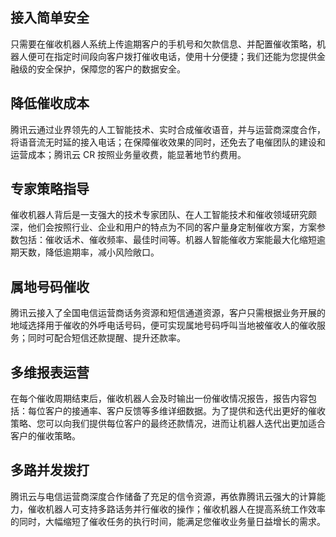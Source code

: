 ## 接入简单安全
只需要在催收机器人系统上传逾期客户的手机号和欠款信息、并配置催收策略，机器人便可在指定时间段向客户拨打催收电话，使用十分便捷；我们还能为您提供金融级的安全保护，保障您的客户的数据安全。

## 降低催收成本
腾讯云通过业界领先的人工智能技术、实时合成催收语音，并与运营商深度合作，将语音流无时延的接入电话；在保障催收效果的同时，还免去了电催团队的建设和运营成本；腾讯云 CR 按照业务量收费，能显著地节约费用。

## 专家策略指导
催收机器人背后是一支强大的技术专家团队、在人工智能技术和催收领域研究颇深，他们会按照行业、企业和用户的特点为不同的客户量身定制催收方案，方案参数包括：催收话术、催收频率、最佳时间等。机器人智能催收方案能最大化缩短逾期天数，降低逾期率，减小风险敞口。

## 属地号码催收
腾讯云接入了全国电信运营商话务资源和短信通道资源，客户只需根据业务开展的地域选择用于催收的外呼电话号码，便可实现属地号码呼叫当地被催收人的催收服务；同时可配合短信还款提醒、提升还款率。

## 多维报表运营
在每个催收周期结束后，催收机器人会及时输出一份催收情况报告，报告内容包括：每位客户的接通率、客户反馈等多维详细数据。为了提供和迭代出更好的催收策略、您可以向我们提供每位客户的最终还款情况，进而让机器人迭代出更加适合客户的催收策略。

## 多路并发拨打
腾讯云与电信运营商深度合作储备了充足的信令资源，再依靠腾讯云强大的计算能力，催收机器人可支持多路话务并行催收的操作；催收机器人在提高系统工作效率的同时，大幅缩短了催收任务的执行时间，能满足您催收业务量日益增长的需求。